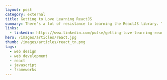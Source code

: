 ```yaml
---
layout: post
category: external
title: Getting to Love Learning ReactJS
summary: There's a lot of resistance to learning the ReactJS library. That's because there are two main concepts that make it a tough sell for traditional developers. So let's take a look at what's been holding back most developers from learning ReactJS.
links:
  - linkedin: https://www.linkedin.com/pulse/getting-love-learning-reactjs-ray-villalobos
hero: /images/articles/react.jpg
thumb: /images/articles/react_tn.png
tags:
  - web design
  - web development
  - react
  - javascript
  - frameworks
---
```

